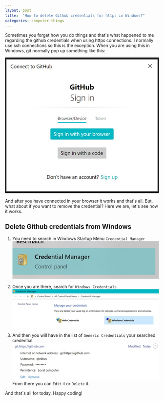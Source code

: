 ```yaml
---
layout: post
title:  "How to delete Github credentials for https in Windows?"
categories: computer-things
---
```


Sometimes you forget how you do things and that's what happened to me regarding the github credentials when using
https connections. I normally use ssh connections so this is the exception. When you are using this in Windows, git
normally pop up something like this:

![Connect To Github](/assets/computer-things/2024-05-16-github-credentials-windows-https/ConnectToGithub.jpg)

And after you have connected in your browser it works and that's all. But, what about if you want to remove the
credential? Here we are, let's see how it works.

## Delete Github credentials from Windows

1. You need to search in Windows Startup Menu `Credential Manager`
![Credential Manager](/assets/computer-things/2024-05-16-github-credentials-windows-https/CredentialManager.jpg)

1. Once you are there, search for `Windows Credentials`
![Windows Credentials](/assets/computer-things/2024-05-16-github-credentials-windows-https/WindowsCredentials.jpg)

1. And then you will have in the list of `Generic Credentials` your searched credential
![Credential](/assets/computer-things/2024-05-16-github-credentials-windows-https/Credential.jpg)
From there you can `Edit` it or `Delete` it.

And that´s all for today. Happy coding!
